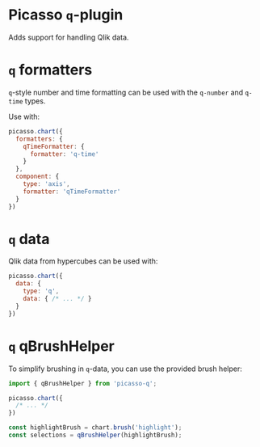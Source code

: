 # Picasso `q`-plugin

Adds support for handling Qlik data.

# `q` formatters

`q`-style number and time formatting can be used with the `q-number` and `q-time` types.

Use with:

```js
picasso.chart({
  formatters: {
    qTimeFormatter: {
      formatter: 'q-time'
    }
  },
  component: {
    type: 'axis',
    formatter: 'qTimeFormatter'
  }
})
```


# `q` data

Qlik data from hypercubes can be used with:

```js
picasso.chart({
  data: {
    type: 'q',
    data: { /* ... */ }
  }
})
```

# `q` qBrushHelper

To simplify brushing in `q`-data, you can use the provided brush helper:

```js
import { qBrushHelper } from 'picasso-q';

picasso.chart({
  /* ... */
})

const highlightBrush = chart.brush('highlight');
const selections = qBrushHelper(highlightBrush);
```

